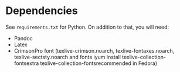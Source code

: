 
# Dependencies

See `requirements.txt` for Python. On addition to that, you will
need:
- Pandoc
- Latex
- CrimsonPro font (texlive-crimson.noarch, texlive-fontaxes.noarch, texlive-sectsty.noarch
and fonts iyum install texlive-collection-fontsextra texlive-collection-fontsrecommended
 in Fedora)
